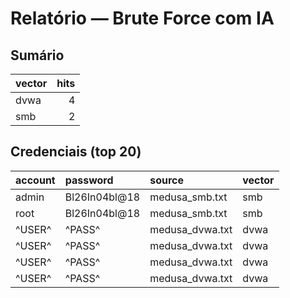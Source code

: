 # Relatório — Brute Force com IA


## Sumário

| vector   |   hits |
|:---------|-------:|
| dvwa     |      4 |
| smb      |      2 |


## Credenciais (top 20)

| account   | password      | source          | vector   |
|:----------|:--------------|:----------------|:---------|
| admin     | Bl26In04bl@18 | medusa_smb.txt  | smb      |
| root      | Bl26In04bl@18 | medusa_smb.txt  | smb      |
| ^USER^    | ^PASS^        | medusa_dvwa.txt | dvwa     |
| ^USER^    | ^PASS^        | medusa_dvwa.txt | dvwa     |
| ^USER^    | ^PASS^        | medusa_dvwa.txt | dvwa     |
| ^USER^    | ^PASS^        | medusa_dvwa.txt | dvwa     |